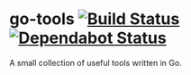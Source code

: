 # go-tools [![Build Status](https://action-badges.now.sh/ffflorian/go-tools)](https://github.com/ffflorian/go-tools/actions/) [![Dependabot Status](https://api.dependabot.com/badges/status?host=github&repo=ffflorian/go-tools)](https://dependabot.com)

A small collection of useful tools written in Go.
